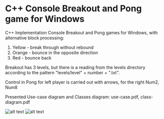 # C++ Console Breakout and Pong game for Windows

C++ Implementation Console Breakout and Pong games for Windows, with alternative block processing:
1) Yellow - break through without rebound
2) Orange - bounce in the opposite direction
3) Red - bounce back

Breakout has 3 levels, but there is a reading from the levels directory according to the pattern "levels/level" + number + ".txt".

Control in Pong for left player  is carried out with arrows, for the right Num2, Num8

Presented Use-case diagram and Classes diagram: use-case.pdf, class-diagram.pdf

![alt text](sample1.gif "Pong")
![alt text](sample2.gif "Breakout")

